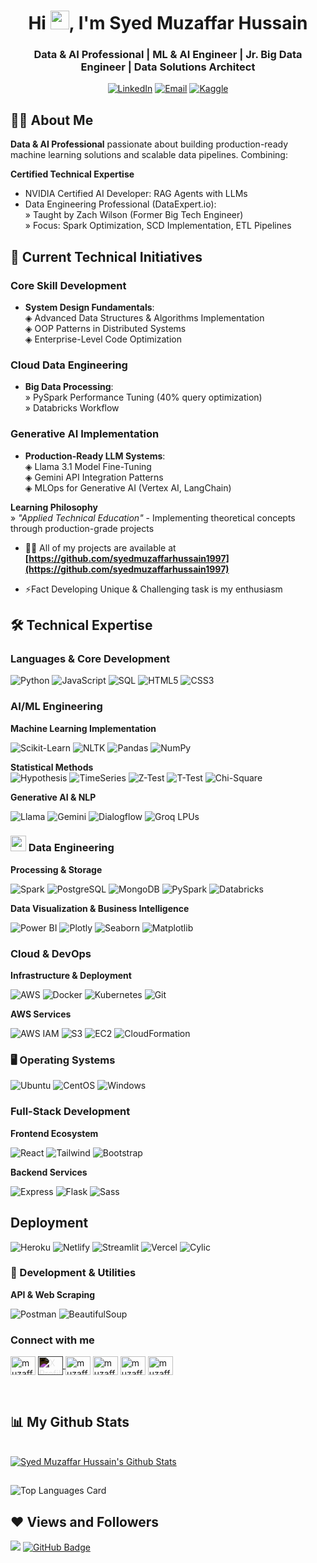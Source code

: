 <h1 align="center">Hi <img src="https://raw.githubusercontent.com/MartinHeinz/MartinHeinz/master/wave.gif" width="30px">, I'm Syed Muzaffar Hussain</h1>

<h3 align="center">Data & AI Professional | ML & AI Engineer | Jr. Big Data Engineer | Data Solutions Architect</h3>

<div align="center">  

[![LinkedIn](https://img.shields.io/badge/LinkedIn-Connect%20-0A66C2?logo=linkedin)](https://pk.linkedin.com/in/muzaffarhussain1)
[![Email](https://img.shields.io/badge/Email-Discuss%20-D14836?logo=gmail)](mailto:muzaffar.ai.engineer@gmail.com)
[![Kaggle](https://img.shields.io/badge/Kaggle-View%20-20BEFF)](https://kaggle.com/)
</div>

## 🙋‍♂️ About Me
**Data & AI Professional** passionate about building production-ready machine learning solutions and scalable data pipelines. Combining:

**Certified Technical Expertise**  
- NVIDIA Certified AI Developer: RAG Agents with LLMs 
- Data Engineering Professional (DataExpert.io):  
  » Taught by Zach Wilson (Former Big Tech Engineer)  
  » Focus: Spark Optimization, SCD Implementation, ETL Pipelines  

## 🔭 Current Technical Initiatives

### Core Skill Development  
- **System Design Fundamentals**:  
  ◈ Advanced Data Structures & Algorithms Implementation  
  ◈ OOP Patterns in Distributed Systems  
  ◈ Enterprise-Level Code Optimization  

### Cloud Data Engineering  
- **Big Data Processing**:  
  » PySpark Performance Tuning (40% query optimization)  
  » Databricks Workflow

### Generative AI Implementation  
- **Production-Ready LLM Systems**:  
  ◈ Llama 3.1 Model Fine-Tuning  
  ◈ Gemini API Integration Patterns  
  ◈ MLOps for Generative AI (Vertex AI, LangChain) 

**Learning Philosophy**  
» *"Applied Technical Education"* - Implementing theoretical concepts through production-grade projects 

- 👨‍💻 All of my projects are available at **[https://github.com/syedmuzaffarhussain1997](https://github.com/syedmuzaffarhussain1997)**

- ⚡Fact Developing Unique & Challenging task is my enthusiasm

## 🛠️ Technical Expertise

### Languages & Core Development

<p align="left">
  <img src="https://img.shields.io/badge/Python-3776AB?logo=python&logoColor=white" alt="Python">
  <img src="https://img.shields.io/badge/JavaScript-F7DF1E?logo=javascript&logoColor=black" alt="JavaScript">
  <img src="https://img.shields.io/badge/SQL-003B57?logo=postgresql&logoColor=white" alt="SQL">
  <img src="https://img.shields.io/badge/HTML5-E34F26?logo=html5&logoColor=white" alt="HTML5">
  <img src="https://img.shields.io/badge/CSS3-1572B6?logo=css3&logoColor=white" alt="CSS3">
</p>

### AI/ML Engineering

**Machine Learning Implementation**
<p align="left">
  <img src="https://img.shields.io/badge/ScikitLearn-F7931E?logo=scikitlearn&logoColor=white" alt="Scikit-Learn">
  <img src="https://img.shields.io/badge/NLTK-259d24?logo=python&logoColor=white" alt="NLTK">
  <img src="https://img.shields.io/badge/Pandas-150458?logo=pandas&logoColor=white" alt="Pandas">
  <img src="https://img.shields.io/badge/NumPy-013243?logo=numpy&logoColor=white" alt="NumPy">
</p>

**Statistical Methods**  
![Hypothesis](https://img.shields.io/badge/-Hypothesis_Testing-009688?logo=mathworks) 
![TimeSeries](https://img.shields.io/badge/-Time_Series-4CAF50?logo=trello)
![Z-Test](https://img.shields.io/badge/Z--Test-4CAF50?logo=mathworks&logoColor=white)
![T-Test](https://img.shields.io/badge/T--Test-009688?logo=mathworks&logoColor=white)
![Chi-Square](https://img.shields.io/badge/Chi_Square-8BC34A?logo=mathworks&logoColor=black)

**Generative AI & NLP**
<p align="left">
  <img src="https://img.shields.io/badge/Llama-FFD700?logo=meta&logoColor=black" alt="Llama">
  <img src="https://img.shields.io/badge/Gemini-4285F4?logo=googlegemini&logoColor=white" alt="Gemini">
  <img src="https://img.shields.io/badge/Dialogflow-FF6D70?logo=dialogflow&logoColor=white" alt="Dialogflow">
  <img src="https://img.shields.io/badge/-Groq_LPUs-00A98F?logo=groq" alt="Groq LPUs">
</p>

### <img src="https://img.icons8.com/3d-fluency/94/data-configuration.png" width="25"/> Data Engineering

**Processing & Storage**
<p align="left">
  <img src="https://img.shields.io/badge/Spark-E25A1C?logo=apachespark&logoColor=white" alt="Spark">
  <img src="https://img.shields.io/badge/PostgreSQL-4169E1?logo=postgresql&logoColor=white" alt="PostgreSQL">
  <img src="https://img.shields.io/badge/MongoDB-47A248?logo=mongodb&logoColor=white" alt="MongoDB">
  <img src="https://img.shields.io/badge/PySpark-FF0080?logo=apachespark&logoColor=white" alt="PySpark">
  <img src="https://img.shields.io/badge/-Databricks-FF3621?logo=databricks" alt="Databricks">
</p>

**Data Visualization & Business Intelligence**
<p align="left">
  <img src="https://img.shields.io/badge/PowerBI-F2C811?logo=powerbi&logoColor=black" alt="Power BI">
  <img src="https://img.shields.io/badge/Plotly-3F4F75?logo=plotly&logoColor=white" alt="Plotly">
  <img src="https://img.shields.io/badge/Seaborn-5C8EA4?logo=python&logoColor=white" alt="Seaborn"> 
  <img src="https://img.shields.io/badge/Matplotlib-11557C?logo=matplotlib&logoColor=white" alt="Matplotlib">
</p>

### Cloud & DevOps

**Infrastructure & Deployment**
<p align="left">
  <img src="https://img.shields.io/badge/AWS-232F3E?logo=amazonaws&logoColor=white" alt="AWS">
  <img src="https://img.shields.io/badge/Docker-2496ED?logo=docker&logoColor=white" alt="Docker">
  <img src="https://img.shields.io/badge/Kubernetes-326CE5?logo=kubernetes&logoColor=white" alt="Kubernetes">
  <img src="https://img.shields.io/badge/-Git-F05032?logo=git" alt="Git">
</p>

**AWS Services**
<p align="left">
  <img src="https://img.shields.io/badge/AWS_IAM-FF9900?logo=amazonaws&logoColor=white" alt="AWS IAM">
  <img src="https://img.shields.io/badge/S3-569A31?logo=amazons3&logoColor=white" alt="S3">
  <img src="https://img.shields.io/badge/EC2-FF9900?logo=amazonec2&logoColor=white" alt="EC2">
  <img src="https://img.shields.io/badge/CloudFormation-232F3E?logo=awscloudformation&logoColor=white" alt="CloudFormation">  
</p>


### 🖥️ Operating Systems

<p align="left">
  <img src="https://img.shields.io/badge/-Ubuntu-E95420?logo=ubuntu&logoColor=white" alt="Ubuntu">
  <img src="https://img.shields.io/badge/-CentOS-262577?logo=centos&logoColor=white" alt="CentOS">
  <img src="https://img.shields.io/badge/-Windows-0078D6?logo=windows&logoColor=white" alt="Windows">
</p>

### Full-Stack Development

**Frontend Ecosystem**
<p align="left">
  <img src="https://img.shields.io/badge/React-61DAFB?logo=react&logoColor=black" alt="React">
  <img src="https://img.shields.io/badge/Tailwind-06B6D4?logo=tailwindcss&logoColor=white" alt="Tailwind">
  <img src="https://img.shields.io/badge/Bootstrap-7952B3?logo=bootstrap&logoColor=white" alt="Bootstrap">
</p>

**Backend Services**
<p align="left">
  <img src="https://img.shields.io/badge/Express-000000?logo=express&logoColor=white" alt="Express">
  <img src="https://img.shields.io/badge/Flask-000000?logo=flask&logoColor=white" alt="Flask">
  <img src="https://img.shields.io/badge/Sass-CC6699?logo=sass&logoColor=white" alt="Sass">
</p>

## Deployment 

![Heroku](https://img.shields.io/badge/-Heroku-430098?logo=heroku) 
![Netlify](https://img.shields.io/badge/-Netlify-00C7B7?logo=netlify) 
![Streamlit](https://img.shields.io/badge/-Streamlit-FF4B4B?logo=streamlit)
![Vercel](https://img.shields.io/badge/-Vercel-000000?logo=vercel&logoColor=white)
![Cylic](https://img.shields.io/badge/-Cylic-3776AB?logo=cyclic&logoColor=white)

### 🔧 Development & Utilities 

**API & Web Scraping**

![Postman](https://img.shields.io/badge/-Postman-FF6C37?logo=postman) 
![BeautifulSoup](https://img.shields.io/badge/-BeautifulSoup-44B12B?logo=python) 


<h3 align="left">Connect with me</h3>
<p align="left">
<a href="https://twitter.com/#" target="blank"><img align="center" src="https://raw.githubusercontent.com/rahuldkjain/github-profile-readme-generator/master/src/images/icons/Social/twitter.svg" alt="muzaffarhussain" height="30" width="40" /></a>
<a href="https://x.com/[USERNAME]" target="_blank">
  <img align="center" 
       src="https://www.vectorlogo.zone/logos/twitter/twitter-tile.svg" 
       alt="X Profile" 
       height="30" 
       width="40" 
       style="filter: invert(1);"/>
</a>
<a href="https://pk.linkedin.com/in/muzaffarhussain1" target="blank"><img align="center" src="https://raw.githubusercontent.com/rahuldkjain/github-profile-readme-generator/master/src/images/icons/Social/linked-in-alt.svg" alt="muzaffarhussain" height="30" width="40" /></a>
<a href="https://stackoverflow" target="blank"><img align="center" src="https://raw.githubusercontent.com/rahuldkjain/github-profile-readme-generator/master/src/images/icons/Social/stack-overflow.svg" alt="muzaffarhussain" height="30" width="40" /></a>
<a href="https://kaggle.com" target="blank"><img align="center" src="https://raw.githubusercontent.com/rahuldkjain/github-profile-readme-generator/master/src/images/icons/Social/kaggle.svg" alt="muzaffarhussain" height="30" width="40" /></a>
<a href="https://fb.com" target="blank"><img align="center" src="https://raw.githubusercontent.com/rahuldkjain/github-profile-readme-generator/master/src/images/icons/Social/facebook.svg" alt="muzaffarhussain" height="30" width="40" /></a>
</p>

<br/>

## 📊 My Github Stats
<br/>
<a href="https://github.com/syedmuzaffarhussain1997/github-readme-stats">
      <img alt="Syed Muzaffar Hussain's Github Stats" src="https://github-readme-stats.vercel.app/api?username=syedmuzaffarhussain1997&show_icons=true&count_private=true&theme=react&hide_border=true&bg_color=0D1117" />
</a>
 
##
  ![Top Languages Card](https://github-readme-stats.vercel.app/api/top-langs/?username=syedmuzaffarhussain1997&layout=compact&theme=react&hide_border=true&bg_color=0D1117&show_icons=true)
<br/>


## ❤ Views and Followers
<a href="https://github.com/Meghna-DAS/github-profile-views-counter"><img src="https://komarev.com/ghpvc/?username=syedmuzaffarhussain1997"></a>
<a href="https://github.com/syedmuzaffarhussain1997?tab=followers"><img src="https://img.shields.io/github/followers/syedmuzaffarhussain1997?label=Followers&style=social" alt="GitHub Badge"></a>
